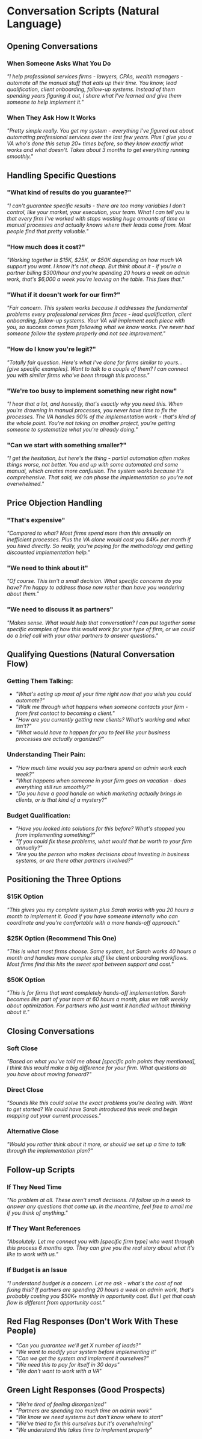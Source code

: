 # Conversation Scripts (Natural Language)

## Opening Conversations

### When Someone Asks What You Do
*"I help professional services firms - lawyers, CPAs, wealth managers - automate all the manual stuff that eats up their time. You know, lead qualification, client onboarding, follow-up systems. Instead of them spending years figuring it out, I share what I've learned and give them someone to help implement it."*

### When They Ask How It Works
*"Pretty simple really. You get my system - everything I've figured out about automating professional services over the last few years. Plus I give you a VA who's done this setup 20+ times before, so they know exactly what works and what doesn't. Takes about 3 months to get everything running smoothly."*

## Handling Specific Questions

### "What kind of results do you guarantee?"
*"I can't guarantee specific results - there are too many variables I don't control, like your market, your execution, your team. What I can tell you is that every firm I've worked with stops wasting huge amounts of time on manual processes and actually knows where their leads come from. Most people find that pretty valuable."*

### "How much does it cost?"
*"Working together is $15K, $25K, or $50K depending on how much VA support you want. I know it's not cheap. But think about it - if you're a partner billing $300/hour and you're spending 20 hours a week on admin work, that's $6,000 a week you're leaving on the table. This fixes that."*

### "What if it doesn't work for our firm?"
*"Fair concern. This system works because it addresses the fundamental problems every professional services firm faces - lead qualification, client onboarding, follow-up systems. Your VA will implement each piece with you, so success comes from following what we know works. I've never had someone follow the system properly and not see improvement."*

### "How do I know you're legit?"
*"Totally fair question. Here's what I've done for firms similar to yours... [give specific examples]. Want to talk to a couple of them? I can connect you with similar firms who've been through this process."*

### "We're too busy to implement something new right now"
*"I hear that a lot, and honestly, that's exactly why you need this. When you're drowning in manual processes, you never have time to fix the processes. The VA handles 90% of the implementation work - that's kind of the whole point. You're not taking on another project, you're getting someone to systematize what you're already doing."*

### "Can we start with something smaller?"
*"I get the hesitation, but here's the thing - partial automation often makes things worse, not better. You end up with some automated and some manual, which creates more confusion. The system works because it's comprehensive. That said, we can phase the implementation so you're not overwhelmed."*

## Price Objection Handling

### "That's expensive"
*"Compared to what? Most firms spend more than this annually on inefficient processes. Plus the VA alone would cost you $4K+ per month if you hired directly. So really, you're paying for the methodology and getting discounted implementation help."*

### "We need to think about it"
*"Of course. This isn't a small decision. What specific concerns do you have? I'm happy to address those now rather than have you wondering about them."*

### "We need to discuss it as partners"
*"Makes sense. What would help that conversation? I can put together some specific examples of how this would work for your type of firm, or we could do a brief call with your other partners to answer questions."*

## Qualifying Questions (Natural Conversation Flow)

### Getting Them Talking:
- *"What's eating up most of your time right now that you wish you could automate?"*
- *"Walk me through what happens when someone contacts your firm - from first contact to becoming a client."*
- *"How are you currently getting new clients? What's working and what isn't?"*
- *"What would have to happen for you to feel like your business processes are actually organized?"*

### Understanding Their Pain:
- *"How much time would you say partners spend on admin work each week?"*
- *"What happens when someone in your firm goes on vacation - does everything still run smoothly?"*
- *"Do you have a good handle on which marketing actually brings in clients, or is that kind of a mystery?"*

### Budget Qualification:
- *"Have you looked into solutions for this before? What's stopped you from implementing something?"*
- *"If you could fix these problems, what would that be worth to your firm annually?"*
- *"Are you the person who makes decisions about investing in business systems, or are there other partners involved?"*

## Positioning the Three Options

### $15K Option
*"This gives you my complete system plus Sarah works with you 20 hours a month to implement it. Good if you have someone internally who can coordinate and you're comfortable with a more hands-off approach."*

### $25K Option (Recommend This One)
*"This is what most firms choose. Same system, but Sarah works 40 hours a month and handles more complex stuff like client onboarding workflows. Most firms find this hits the sweet spot between support and cost."*

### $50K Option
*"This is for firms that want completely hands-off implementation. Sarah becomes like part of your team at 60 hours a month, plus we talk weekly about optimization. For partners who just want it handled without thinking about it."*

## Closing Conversations

### Soft Close
*"Based on what you've told me about [specific pain points they mentioned], I think this would make a big difference for your firm. What questions do you have about moving forward?"*

### Direct Close
*"Sounds like this could solve the exact problems you're dealing with. Want to get started? We could have Sarah introduced this week and begin mapping out your current processes."*

### Alternative Close
*"Would you rather think about it more, or should we set up a time to talk through the implementation plan?"*

## Follow-up Scripts

### If They Need Time
*"No problem at all. These aren't small decisions. I'll follow up in a week to answer any questions that come up. In the meantime, feel free to email me if you think of anything."*

### If They Want References
*"Absolutely. Let me connect you with [specific firm type] who went through this process 6 months ago. They can give you the real story about what it's like to work with us."*

### If Budget is an Issue
*"I understand budget is a concern. Let me ask - what's the cost of not fixing this? If partners are spending 20 hours a week on admin work, that's probably costing you $50K+ monthly in opportunity cost. But I get that cash flow is different from opportunity cost."*

## Red Flag Responses (Don't Work With These People)

- *"Can you guarantee we'll get X number of leads?"*
- *"We want to modify your system before implementing it"*
- *"Can we get the system and implement it ourselves?"*
- *"We need this to pay for itself in 30 days"*
- *"We don't want to work with a VA"*

## Green Light Responses (Good Prospects)

- *"We're tired of feeling disorganized"*
- *"Partners are spending too much time on admin work"*
- *"We know we need systems but don't know where to start"*
- *"We've tried to fix this ourselves but it's overwhelming"*
- *"We understand this takes time to implement properly"*